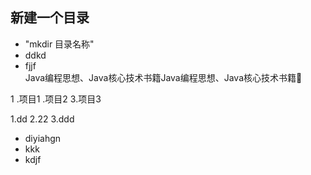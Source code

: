 新建一个目录
---
- "mkdir 目录名称"
- ddkd
- fjjf\
Java编程思想、Java核心技术书籍Java编程思想、Java核心技术书籍



1 .项目1
 .项目2
3.项目3

1.dd
2.22
3.ddd

* diyiahgn
* kkk
* kdjf
